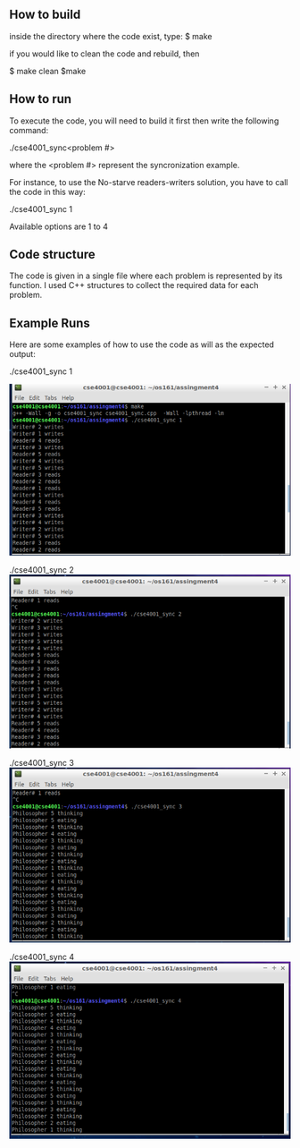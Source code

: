 ## How to build
inside the directory where the code exist, type:
$ make

if you would like to clean the code and rebuild, then

$ make clean
$make

## How to run

To execute the code, you will need to build it  first then write the following command:

./cse4001_sync<problem #>

where the <problem #> represent the syncronization example.

For instance, to use the No-starve readers-writers solution, you have to call the code in this way:

./cse4001_sync 1

Available options are 1 to 4


## Code structure

The code is given in a single file where each problem is represented by its function.
I used C++ structures to collect the required data for each problem.

## Example Runs

Here are some examples of how to use the code as will as the expected output:

 ./cse4001_sync 1

![pic1](pr1.PNG)



./cse4001_sync 2
![pic1](pr2.PNG)


 ./cse4001_sync 3
![pic1](pr3.PNG)


./cse4001_sync 4
![pic1](pr4.PNG)









